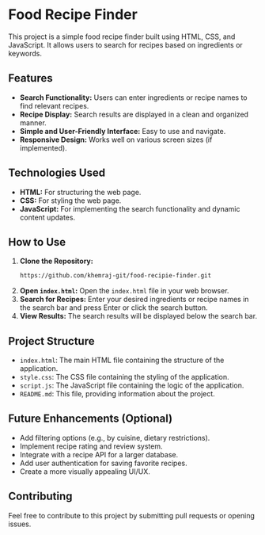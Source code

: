 # Food Recipe Finder

This project is a simple food recipe finder built using HTML, CSS, and JavaScript. It allows users to search for recipes based on ingredients or keywords.

## Features

* **Search Functionality:** Users can enter ingredients or recipe names to find relevant recipes.
* **Recipe Display:** Search results are displayed in a clean and organized manner.
* **Simple and User-Friendly Interface:** Easy to use and navigate.
* **Responsive Design:** Works well on various screen sizes (if implemented).

## Technologies Used

* **HTML:** For structuring the web page.
* **CSS:** For styling the web page.
* **JavaScript:** For implementing the search functionality and dynamic content updates.

## How to Use

1.  **Clone the Repository:**
    ```bash
    https://github.com/khemraj-git/food-recipie-finder.git
    ```
2.  **Open `index.html`:** Open the `index.html` file in your web browser.
3.  **Search for Recipes:** Enter your desired ingredients or recipe names in the search bar and press Enter or click the search button.
4.  **View Results:** The search results will be displayed below the search bar.

## Project Structure
* `index.html`: The main HTML file containing the structure of the application.
* `style.css`: The CSS file containing the styling of the application.
* `script.js`: The JavaScript file containing the logic of the application.
* `README.md`: This file, providing information about the project.


## Future Enhancements (Optional)

* Add filtering options (e.g., by cuisine, dietary restrictions).
* Implement recipe rating and review system.
* Integrate with a recipe API for a larger database.
* Add user authentication for saving favorite recipes.
* Create a more visually appealing UI/UX.

## Contributing

Feel free to contribute to this project by submitting pull requests or opening issues.
